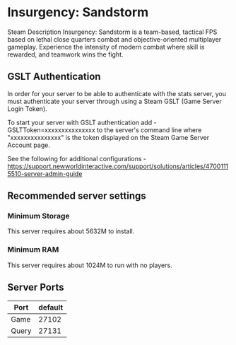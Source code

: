 # Insurgency: Sandstorm

Steam Description
Insurgency: Sandstorm is a team-based, tactical FPS based on lethal close quarters combat and objective-oriented multiplayer gameplay. Experience the intensity of modern combat where skill is rewarded, and teamwork wins the fight.

## GSLT Authentication

In order for your server to be able to authenticate with the stats server, you must authenticate your server through using a Steam GSLT (Game Server Login Token).

To start your server with GSLT authentication add -GSLTToken=xxxxxxxxxxxxxxx to the server's command line where "xxxxxxxxxxxxxxx" is the token displayed on the Steam Game Server Account page.

See the following for additional configurations - <https://support.newworldinteractive.com/support/solutions/articles/47001115510-server-admin-guide>

## Recommended server settings

### Minimum Storage

This server requires about 5632M to install.

### Minimum RAM

This server requires about 1024M to run with no players.

## Server Ports

| Port  | default |
|-------|---------|
| Game  | 27102   |
| Query | 27131   |
